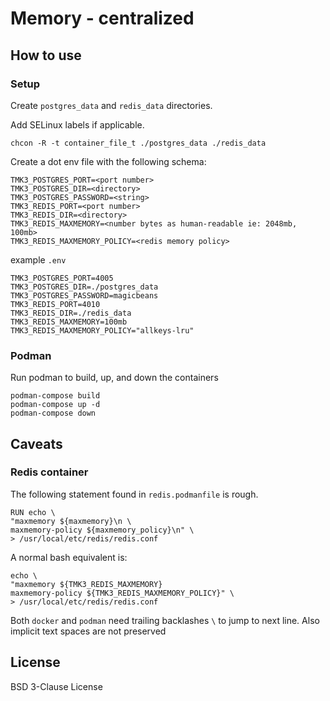 # Memory - centralized

## How to use

### Setup

Create `postgres_data` and `redis_data` directories.

Add SELinux labels if applicable.

```
chcon -R -t container_file_t ./postgres_data ./redis_data
```

Create a dot env file with the following schema:

```
TMK3_POSTGRES_PORT=<port number>
TMK3_POSTGRES_DIR=<directory>
TMK3_POSTGRES_PASSWORD=<string>
TMK3_REDIS_PORT=<port number>
TMK3_REDIS_DIR=<directory>
TMK3_REDIS_MAXMEMORY=<number bytes as human-readable ie: 2048mb, 100mb>
TMK3_REDIS_MAXMEMORY_POLICY=<redis memory policy>
```

example `.env`

```
TMK3_POSTGRES_PORT=4005
TMK3_POSTGRES_DIR=./postgres_data
TMK3_POSTGRES_PASSWORD=magicbeans
TMK3_REDIS_PORT=4010
TMK3_REDIS_DIR=./redis_data
TMK3_REDIS_MAXMEMORY=100mb
TMK3_REDIS_MAXMEMORY_POLICY="allkeys-lru"
```

### Podman

Run podman to build, up, and down the containers

```
podman-compose build
podman-compose up -d
podman-compose down
```

## Caveats

### Redis container

The following statement found in `redis.podmanfile` is rough.

```
RUN echo \
"maxmemory ${maxmemory}\n \
maxmemory-policy ${maxmemory_policy}\n" \
> /usr/local/etc/redis/redis.conf
```

A normal bash equivalent is:

```
echo \
"maxmemory ${TMK3_REDIS_MAXMEMORY}
maxmemory-policy ${TMK3_REDIS_MAXMEMORY_POLICY}" \
> /usr/local/etc/redis/redis.conf
```

Both `docker` and `podman` need trailing backlashes `\` to jump to next line. Also implicit text spaces are not preserved

## License

BSD 3-Clause License
